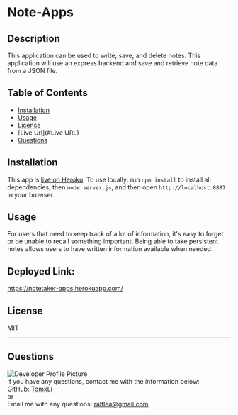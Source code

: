 # Note-Apps

## Description 
  This application can be used to write, save, and delete notes. This application will use an express backend and save and retrieve note data from a JSON file.
  ## Table of Contents
  * [Installation](#installation)
  * [Usage](#usage)
  * [License](#license)
  * [Live Url](#Live URL)
  * [Questions](#Questions)
  ## Installation
  This app is [live on Heroku](https://notetaker-apps.herokuapp.com/). 
  To use locally: run `npm install` to install all dependencies, then `node server.js`, and then open `http://localhost:8887` in your browser.
  
  ## Usage 
  For users that need to keep track of a lot of information, it's easy to forget or be unable to recall something important. Being able to take persistent notes allows users to have written information available when needed.
  
  ## Deployed Link:
  https://notetaker-apps.herokuapp.com/

  ## License
  MIT
  
  ---
  
  ## Questions
  ![Developer Profile Picture](https://avatars3.githubusercontent.com/u/71794384?v=4)
  <br />
  if you have any questions, contact me with the information below:
  <br />
  GitHub: [TomxLi](https://github.com/TomxLi)<br />
  or<br />
  Email me with any questions: ralflea@gmail.com<br /><br />
  
